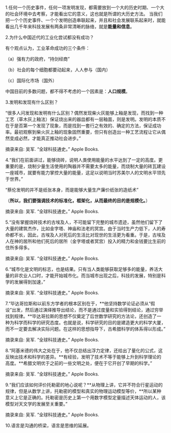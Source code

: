 1.任何一个历史事件，任何一项发明发现，都需要放到一个大的历史时期、一个大的社会环境中去考察，才能看出它的意义，这也就是所谓的大历史方法。
当我们把一个个历史事件、一个个发明创造串联起来，并且和社会发展联系起来时，就能看出几千年来科技发展有两条非常清晰的脉络，就是**能量和信息**。

2.为什么中国近代的工业化尝试都没有成功？

有个观点认为，工业革命成功的三个条件：

（a）强有力的政府，“持剑经商”

（b）社会的每个细胞都要动起来，人人参与（国内）

（c）国际化市场（国外）

中国目前的多数问题，都不得不考虑的一个因素是：**人口规模**。

3.发明和发现有什么区别？

“很多人问发现和发明有什么区别？偶然发现柴火灰能够上釉是发现，而找到一种工艺（草木灰上釉法）保证烧出来的器皿都有一层釉面，则是发明。发明的本质不在于是否第一个发现了现象，而是找到一套行之有效的、确定的方法，保证成功率。最初观察到柴火灰上釉的现象固然重要，但只有创造出一种工艺流程让它从偶然变成必然，才能真正推动社会进步。”

摘录来自: 吴军. “全球科技通史。” Apple Books. 

4.“我们在前面讲过，能够烧砖，说明人类使用能量的水平达到了一定的高度。更重要的是，烧制少量生活使用的陶器并不需要太多的能量，而烧制大量的砖瓦建设一座城市，就要有能力掌控大量的能量，这足以说明当时苏美尔人的文明水平领先于世界。”

“蔡伦发明的并不是纸张本身，而是能够大量生产廉价纸张的造纸术”

（**所以，我们要强调技术的标准化，框架化，从而最终的目的是规模化。**）

摘录来自: 吴军. “全球科技通史。” Apple Books. 

5.“没有掌握烧砖技术的古埃及人，不可能留下完整的城市遗迹，虽然他们留下了大量的建筑杰作，比如金字塔、神庙和法老的冥宫。由于当时生产力低下，人的寿命都不长，因此，古埃及人对死后的生活比对现世的生活更为看重。于是，古埃及人在神的居所和他们死后的居所（金字塔或者冥宫）投入的精力和金钱要比生前的住所多得多。

摘录来自: 吴军. “全球科技通史。” Apple Books. 

6.“城市化是文明的标志，也是结果。只有当人类能够获取足够多的能量，养活大量的非农业人口时，才能开始城市化。而当城市出现之后，科技的发展，特别是科学的发展得到加速，”

摘录来自: 吴军. “全球科技通史。” Apple Books. 

7.“毕达哥拉斯和以前东方学者的根本区别在于，**他坚持数学论证必须从“假设”出发，然后通过演绎推导出结论，而不是通过度量和实验得到结论，通过穷举找到规律。**毕达哥拉斯的思想不仅奠定了后世数学研究的方法论，还创造了一种为科学而科学的研究态度。也就是说，科学研究的目的是建造更大的科学大厦，而不一定要去解决实际问题。在这样的思想指导下，古希腊科学的体系得以形成。”

摘录来自: 吴军. “全球科技通史。” Apple Books. 

8.“阿基米德的伟大之处在于，他不仅总结出浮力定律，还给出了量化的公式，这反映出技术和科学的差异。**有经验，发明了技术不等于能够上升到科学理论的高度。**希腊文明优于之前的一些文明之处，便在于它开创了早期的科学。”

摘录来自: 吴军. “全球科技通史。” Apple Books. 

9.“我们应该如何评价托勒密的地心说呢？**从物理上讲，它并不符合行星运动的规律，但是从数学上讲，托勒密的模型和真实的物理运动模型等价，**所以某种意义上它是正确的。托勒密是历史上第一个用数字模型定量描述天体运动的人，该模型对天文学的发展至关重要。”

摘录来自: 吴军. “全球科技通史。” Apple Books. 

10.语言是沟通的桥梁，语言是思维的延展。







